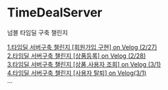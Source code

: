 # TimeDealServer

넘블 타임딜 구축 챌린지

[1.타임딜 서버구축 챌린지 [회원가입 구현] on Velog (2/27)](https://velog.io/@kimjunsik333/1.%ED%83%80%EC%9E%84%EB%94%9C-%EC%84%A4%EA%B3%84-%ED%9A%8C%EC%9B%90%EA%B0%80%EC%9E%85%EA%B5%AC%ED%98%84)
<br>
[2.타임딜 서버구축 챌린지 [상품등록] on Velog (2/28)](https://velog.io/@kimjunsik333/2.%ED%83%80%EC%9E%84%EB%94%9C-%EC%84%9C%EB%B2%84%EA%B5%AC%EC%B6%95-%EC%B1%8C%EB%A6%B0%EC%A7%80-%EB%AC%BC%ED%92%88%EB%93%B1%EB%A1%9D%EA%B5%AC%ED%98%84)
<br>
[3.타임딜 서버구축 챌린지 [상품,사용자 조회] on Velog (3/1)](https://velog.io/@kimjunsik333/2.%ED%83%80%EC%9E%84%EB%94%9C-%EC%84%9C%EB%B2%84%EA%B5%AC%EC%B6%95-%EC%B1%8C%EB%A6%B0%EC%A7%80-%EC%83%81%ED%92%88%EC%82%AC%EC%9A%A9%EC%9E%90-%EC%A1%B0%ED%9A%8C)
<br>
[4.타임딜 서버구축 챌린지 [사용자 탈퇴] on Velog(3/1)](https://velog.io/@kimjunsik333/4.-%ED%83%80%EC%9E%84%EB%94%9C-%EC%84%9C%EB%B2%84%EA%B5%AC%EC%B6%95-%EC%B1%8C%EB%A6%B0%EC%A7%80-%EC%82%AC%EC%9A%A9%EC%9E%90-%ED%83%88%ED%87%B4)
<br>
...
